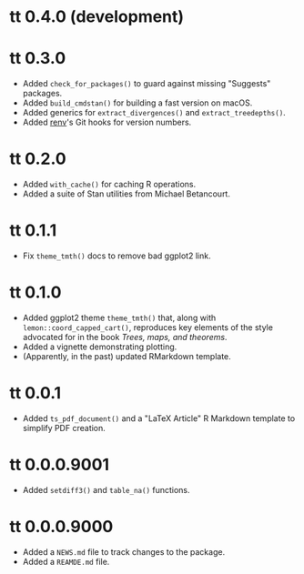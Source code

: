 # tt 0.4.0 (development)

# tt 0.3.0

- Added `check_for_packages()` to guard against missing "Suggests" packages.
- Added `build_cmdstan()` for building a fast version on macOS.
- Added generics for `extract_divergences()` and `extract_treedepths()`.
- Added [renv](https://github.com/rstudio/renv)'s Git hooks for version numbers.

# tt 0.2.0

- Added `with_cache()` for caching R operations.
- Added a suite of Stan utilities from Michael Betancourt.

# tt 0.1.1

- Fix `theme_tmth()` docs to remove bad ggplot2 link.

# tt 0.1.0

- Added ggplot2 theme `theme_tmth()` that, along with `lemon::coord_capped_cart()`, reproduces key elements of the style advocated for in the book _Trees, maps, and theorems_.
- Added a vignette demonstrating plotting.
- (Apparently, in the past) updated RMarkdown template.

# tt 0.0.1

- Added `ts_pdf_document()` and a "LaTeX Article" R Markdown template
  to simplify PDF creation.

# tt 0.0.0.9001

- Added `setdiff3()` and `table_na()` functions.

# tt 0.0.0.9000

- Added a `NEWS.md` file to track changes to the package.
- Added a `REAMDE.md` file.
